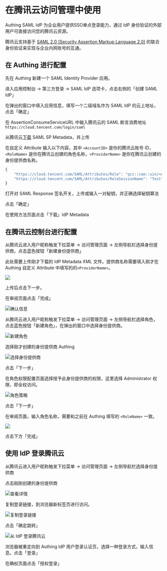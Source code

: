 # 在腾讯云访问管理中使用

Authing SAML IdP 为企业用户提供SSO单点登录能力，通过 IdP 身份验证的外部用户可直接访问您的腾讯云资源。

腾讯云支持基于 [SAML 2.0 \(Security Assertion Markup Language 2.0\)](https://wiki.oasis-open.org/security?spm=a2c4g.11186623.2.14.2d7838ddUNaoo9) 的联合身份验证来实现与企业内网账号的互通。

## 在 Authing 进行配置

先在 Authing 新建一个 SAML Identity Provider 应用。

进入应用控制台 -&gt; 第三方登录 -&gt; SAML IdP 选项卡，点击右侧的「创建 SAML IdP」

在弹出的窗口中填入应用信息，填写一个二级域名作为 SAML IdP 的云上地址，点击「确定」

在 AssertionConsumeServiceURL 中输入腾讯云的 SAML 断言消费地址`https://cloud.tencent.com/login/saml`

从腾讯云[下载](https://cloud.tencent.com/saml.xml) SAML SP Metadata，并上传

在自定义 Attribute 输入以下内容，其中 `<AccountID>` 是你的腾讯云账号 ID，`<RoleName>` 是你在腾讯云创建的角色名称，`<ProviderName>` 是你在腾讯云创建的身份提供商名称。

```javascript
{
    "https://cloud.tencent.com/SAML/Attributes/Role": "qcs::cam::uin/<AccountID>:roleName/<RoleName>,qcs::cam::uin/<AccountID>:saml-provider/<ProviderName>",
    "https://cloud.tencent.com/SAML/Attributes/RoleSessionName": "Test"
}
```

打开对 SAML Response 签名开关，上传或输入一对秘钥，并正确选择秘钥算法

点击「确定」

在使用方法页面点击「下载」IdP Metadata

## 在腾讯云控制台进行配置

从腾讯云进入用户昵称触发下拉菜单 -&gt; 访问管理页面 -&gt; 左侧导航栏选择身份提供商，点击蓝色按钮「新建身份提供商」

此处需要上传刚才下载的 IdP Metadata XML 文件。提供商名称需要填入刚才在 Authing 自定义 Attribute 中填写的的`<ProviderName>`。

![](../../../.gitbook/assets/image%20%28111%29.png)

上传后点击下一步。

在审阅页面点击「完成」

![&#x786E;&#x8BA4;&#x4FE1;&#x606F;](../../../.gitbook/assets/image%20%2855%29.png)

从腾讯云进入用户昵称触发下拉菜单 -&gt; 访问管理页面 -&gt; 左侧导航栏选择角色，点击蓝色按钮「新建角色」，在弹出的窗口中选择身份提供商。

![&#x65B0;&#x5EFA;&#x89D2;&#x8272;](../../../.gitbook/assets/image%20%289%29.png)

选择刚才创建的身份提供商 Authing

![&#x9009;&#x62E9;&#x8EAB;&#x4EFD;&#x63D0;&#x4F9B;&#x5546;](../../../.gitbook/assets/image%20%2825%29.png)

点击「下一步」

在角色权限配置页面选择授予此身份提供商的权限，这里选择 Administrator 权限，即全权访问。

![&#x89D2;&#x8272;&#x7B56;&#x7565;](../../../.gitbook/assets/image%20%2889%29.png)

点击「下一步」

在审阅页面，输入角色名称，需要和之前在 Authing 填写的 `<RoleName>` 一致。

![](../../../.gitbook/assets/image%20%2884%29.png)

点击下方「完成」

## 使用 IdP 登录腾讯云

从腾讯云进入用户昵称触发下拉菜单 -&gt; 访问管理页面 -&gt; 左侧导航栏选择身份提供商

点击刚刚创建的身份提供商

![&#x67E5;&#x770B;&#x8BE6;&#x60C5;](../../../.gitbook/assets/image%20%2823%29.png)

复制登录链接，到浏览器新标签页进行访问。

![&#x590D;&#x5236;&#x767B;&#x5F55;&#x94FE;&#x63A5;](../../../.gitbook/assets/image%20%2822%29.png)

点击「确定跳转」

![&#x4ECE; IdP &#x767B;&#x5F55;&#x817E;&#x8BAF;&#x4E91;](../../../.gitbook/assets/image%20%2849%29.png)

浏览器被重定向到 Authing IdP 用户登录认证页，选择一种登录方式，输入信息。点击「登录」

在确权页面点击「授权登录」



